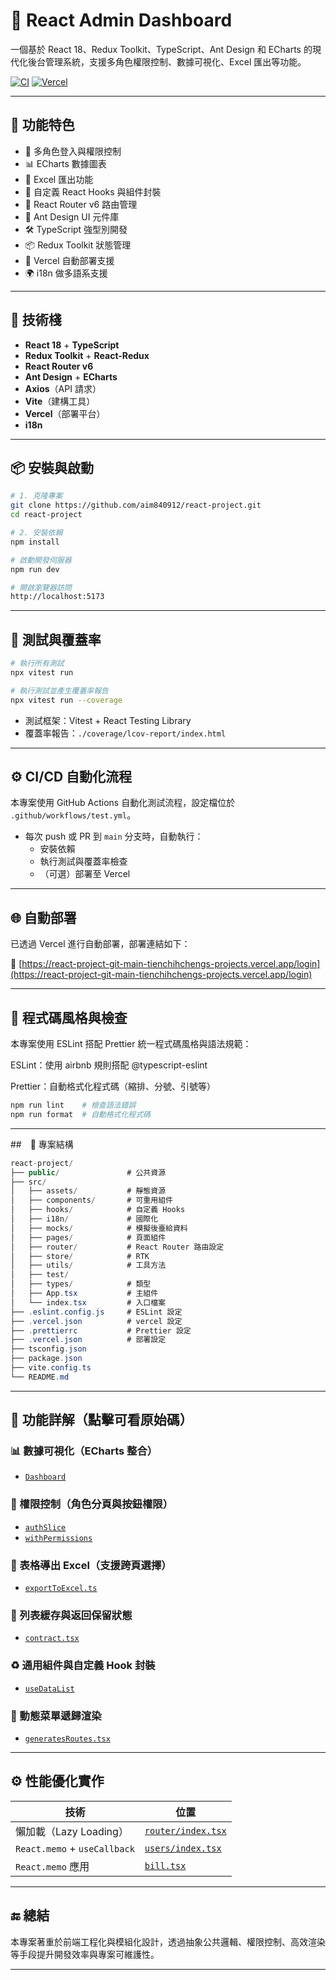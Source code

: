 # 🧩 React Admin Dashboard

一個基於 React 18、Redux Toolkit、TypeScript、Ant Design 和 ECharts 的現代化後台管理系統，支援多角色權限控制、數據可視化、Excel 匯出等功能。

[![CI](https://github.com/aim840912/react-project/actions/workflows/test.yml/badge.svg)](https://github.com/aim840912/react-project/actions/workflows/test.yml)
[![Vercel](https://vercelbadge.vercel.app/api/aim840912/react-project)](https://react-project-git-main-tienchihchengs-projects.vercel.app/login)

---

## 🚀 功能特色

- 🔐 多角色登入與權限控制
- 📊 ECharts 數據圖表
- 📁 Excel 匯出功能
- 🧩 自定義 React Hooks 與組件封裝
- 🧭 React Router v6 路由管理
- 🎨 Ant Design UI 元件庫
- 🛠️ TypeScript 強型別開發
- 📦 Redux Toolkit 狀態管理
- 🧱 Vercel 自動部署支援
- 🌍 i18n 做多語系支援

---

## 🧱 技術棧

- **React 18** + **TypeScript**
- **Redux Toolkit** + **React-Redux**
- **React Router v6**
- **Ant Design** + **ECharts**
- **Axios**（API 請求）
- **Vite**（建構工具）
- **Vercel**（部署平台）
- **i18n**

---

## 📦 安裝與啟動

```bash
# 1. 克隆專案
git clone https://github.com/aim840912/react-project.git
cd react-project

# 2. 安裝依賴
npm install

# 啟動開發伺服器
npm run dev

# 開啟瀏覽器訪問
http://localhost:5173
```

---

## 🧪 測試與覆蓋率

```bash
# 執行所有測試
npx vitest run

# 執行測試並產生覆蓋率報告
npx vitest run --coverage
```

- 測試框架：Vitest + React Testing Library
- 覆蓋率報告：`./coverage/lcov-report/index.html`

---

## ⚙️ CI/CD 自動化流程

本專案使用 GitHub Actions 自動化測試流程，設定檔位於 `.github/workflows/test.yml`。

- 每次 push 或 PR 到 `main` 分支時，自動執行：
  - 安裝依賴
  - 執行測試與覆蓋率檢查
  - （可選）部署至 Vercel

---

## 🌐 自動部署

已透過 Vercel 進行自動部署，部署連結如下：

🔗 [https://react-project-git-main-tienchihchengs-projects.vercel.app/login](https://react-project-git-main-tienchihchengs-projects.vercel.app/login)

---

## 🧹 程式碼風格與檢查
本專案使用 ESLint 搭配 Prettier 統一程式碼風格與語法規範：

ESLint：使用 airbnb 規則搭配 @typescript-eslint

Prettier：自動格式化程式碼（縮排、分號、引號等）

```bash
npm run lint    # 檢查語法錯誤
npm run format  # 自動格式化程式碼
```

---

##　📁 專案結構
```csharp
react-project/
├── public/               # 公共資源
├── src/
│   ├── assets/           # 靜態資源
│   ├── components/       # 可重用組件
│   ├── hooks/            # 自定義 Hooks
│   ├── i18n/             # 國際化
│   ├── mocks/            # 模擬後臺給資料
│   ├── pages/            # 頁面組件
│   ├── router/           # React Router 路由設定
│   ├── store/            # RTK
│   ├── utils/            # 工具方法
│   ├── test/
│   ├── types/            # 類型
│   ├── App.tsx           # 主組件
│   └── index.tsx         # 入口檔案
├── .eslint.config.js     # ESLint 設定
├── .vercel.json          # vercel 設定
├── .prettierrc           # Prettier 設定
├── .vercel.json          # 部署設定
├── tsconfig.json
├── package.json
├── vite.config.ts
└── README.md

```

---

## 📁 功能詳解（點擊可看原始碼）

### 📊 數據可視化（ECharts 整合）
- [`Dashboard`](src/page/dashboard/index.tsx)

### 🔐 權限控制（角色分頁與按鈕權限）
- [`authSlice`](src/store/login/authSlice.ts)
- [`withPermissions`](src/utils/withPermissions.tsx)

### 📁 表格導出 Excel（支援跨頁選擇）
- [`exportToExcel.ts`](src/utils/exportToExcel.ts)

### 🧠 列表緩存與返回保留狀態
- [`contract.tsx`](src/page/finance/contract.tsx)

### ♻️ 通用組件與自定義 Hook 封裝
- [`useDataList`](src/hooks/useDataList.ts)

### 🧮 動態菜單遞歸渲染
- [`generatesRoutes.tsx`](src/utils/generatesRoutes.tsx)

---

## ⚙️ 性能優化實作

| 技術                         | 位置                                          |
| ---------------------------- | --------------------------------------------- |
| 懶加載（Lazy Loading）       | [`router/index.tsx`](src/router/index.tsx)    |
| `React.memo` + `useCallback` | [`users/index.tsx`](src/page/users/index.tsx) |
| `React.memo` 應用            | [`bill.tsx`](src/page/finance/bill.tsx)       |

---

## 🔚 總結

本專案著重於前端工程化與模組化設計，透過抽象公共邏輯、權限控制、高效渲染等手段提升開發效率與專案可維護性。

---
